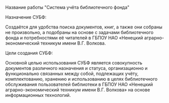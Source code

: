Название работы "Система учёта библиотечного фонда"

Назначение СУБФ: 

Создаётся для удобства поиска документов, книг, а также они собраны не произвольно, а подобраны на основе с задачами библиотечного фонда и потребностями её читателей в ГБПОУ НАО «Ненецкий аграрно-экономический техникум имени В.Г. Волкова.

Цели создания СУБФ: 

Основной целью использования СУБФ является совокупность документов различного назначения и статуса, организационно и функционально связанных между собой, подлежащих учёту, комплектованию, хранению и использованию в целях библиотечного обслуживания пользователей библиотеки в ГБПОУ НАО «Ненецкий аграрно-экономический техникум имени В.Г. Волкова» на основе информационных технологий.
